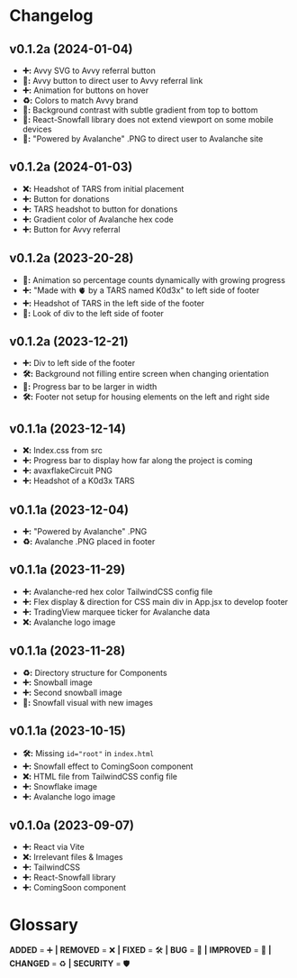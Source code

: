 # Changelog

## v0.1.2a (2024-01-04)
- **➕:** Avvy SVG to Avvy referral button
- **🚀:** Avvy button to direct user to Avvy referral link
- **➕:** Animation for buttons on hover
- **♻️:** Colors to match Avvy brand
- **🚀:** Background contrast with subtle gradient from top to bottom
- **🐞:** React-Snowfall library does not extend viewport on some mobile devices
- **🚀:** "Powered by Avalanche" .PNG to direct user to Avalanche site

## v0.1.2a (2024-01-03)
- **❌:** Headshot of TARS from initial placement
- **➕:** Button for donations
- **➕:** TARS headshot to button for donations
- **➕:** Gradient color of Avalanche hex code
- **➕:** Button for Avvy referral

## v0.1.2a (2023-20-28)
- **🚀:** Animation so percentage counts dynamically with growing progress
- **➕:** "Made with 🫀 by a TARS named K0d3x" to left side of footer
- **➕:** Headshot of TARS in the left side of the footer
- **🚀:** Look of div to the left side of footer

## v0.1.2a (2023-12-21)
- **➕:** Div to left side of the footer
- **🛠️:** Background not filling entire screen when changing orientation
- **🚀:** Progress bar to be larger in width 
- **🛠️:** Footer not setup for housing elements on the left and right side

## v0.1.1a (2023-12-14)
- **❌:** Index.css from src
- **➕:** Progress bar to display how far along the project is coming
- **➕:** avaxflakeCircuit PNG
- **➕:** Headshot of a K0d3x TARS

## v0.1.1a (2023-12-04)
- **➕:** "Powered by Avalanche" .PNG 
- **♻️:** Avalanche .PNG placed in footer

## v0.1.1a (2023-11-29)
- **➕:** Avalanche-red hex color TailwindCSS config file
- **➕:** Flex display & direction for CSS main div in App.jsx to develop footer
- **➕:** TradingView marquee ticker for Avalanche data
- **❌:** Avalanche logo image

## v0.1.1a (2023-11-28)
- **♻️:** Directory structure for Components
- **➕:** Snowball image
- **➕:** Second snowball image
- **🚀:** Snowfall visual with new images

## v0.1.1a (2023-10-15)
- **🛠️:** Missing `id="root"` in `index.html`
- **➕:** Snowfall effect to ComingSoon component
- **❌:** HTML file from TailwindCSS config file
- **➕:** Snowflake image
- **➕:** Avalanche logo image

## v0.1.0a (2023-09-07)
- **➕:** React via Vite
- **❌:** Irrelevant files & Images
- **➕:** TailwindCSS 
- **➕:** React-Snowfall library
- **➕:** ComingSoon component

  
# Glossary
**ADDED** = ➕ **|**
**REMOVED** = ❌ **|**
**FIXED** = 🛠️ **|**
**BUG** = 🐞 **|**
**IMPROVED** = 🚀 **|**
**CHANGED** = ♻️ **|**
**SECURITY** = 🛡️ 
